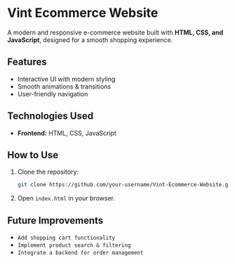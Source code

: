 # Vint Ecommerce Website

A modern and responsive e-commerce website built with **HTML, CSS, and JavaScript**, designed for a smooth shopping experience.

## Features
- Interactive UI with modern styling 
- Smooth animations & transitions 
- User-friendly navigation 

## Technologies Used
- **Frontend:** HTML, CSS, JavaScript
  
## How to Use
1. Clone the repository:  
   ```sh
   git clone https://github.com/your-username/Vint-Ecommerce-Website.git
   ```
2. Open `index.html` in your browser.  

## Future Improvements
- `Add shopping cart functionality`  
- `Implement product search & filtering`  
- `Integrate a backend for order management`
